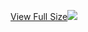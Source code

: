[View Full Size](https://raw.githubusercontent.com/mingfang/terraform-provider-k8s/master/modules/pulsar/pulsar-express/diagram.svg?sanitize=true)<img src="diagram.svg"/>
